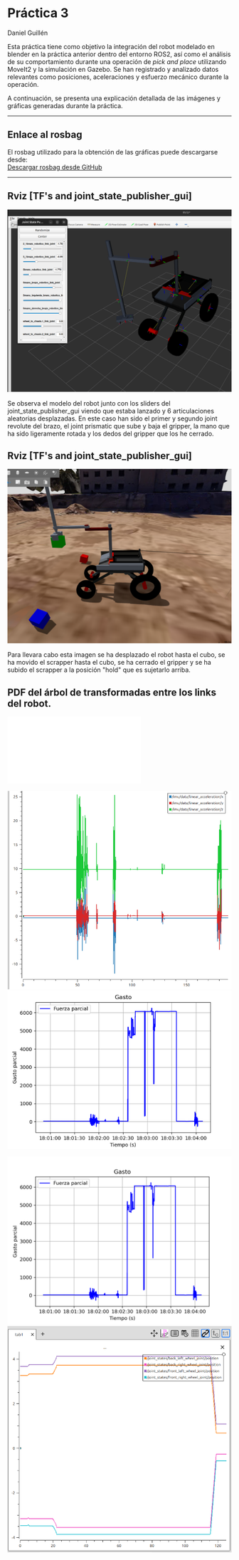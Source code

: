 # Práctica 3
Daniel Guillén

Esta práctica tiene como objetivo la integración del robot modelado en blender en la práctica anterior dentro del entorno ROS2, así como el análisis de su comportamiento durante una operación de *pick and place* utilizando MoveIt2 y la simulación en Gazebo. Se han registrado y analizado datos relevantes como posiciones, aceleraciones y esfuerzo mecánico durante la operación.

A continuación, se presenta una explicación detallada de las imágenes y gráficas generadas durante la práctica.

---

## Enlace al rosbag

El rosbag utilizado para la obtención de las gráficas puede descargarse desde:  
[Descargar rosbag desde GitHub](https://github.com/dguillen2022/Daniel_Guillen_Practica3/tree/main/rosbag2_2025_05_16-19_36_37)

---

## Rviz [TF's and joint_state_publisher_gui]

![alt text](imgs/model_rviz.png)

Se observa el modelo del robot junto con los sliders del joint_state_publisher_gui viendo que estaba lanzado y 6 articulaciones aleatorias desplazadas. En este caso han sido el primer y segundo joint revolute del brazo, el joint prismatic que sube y baja el gripper, la mano que ha sido ligeramente rotada y los dedos del gripper que los he cerrado.

## Rviz [TF's and joint_state_publisher_gui]

![alt text](imgs/Holding_cube.png)

Para llevara cabo esta imagen se ha desplazado el robot hasta el cubo, se ha movido el scrapper hasta el cubo, se ha cerrado el gripper y se ha subido el scrapper a la posición "hold" que es sujetarlo arriba.

## PDF del árbol de transformadas entre los links del robot.

![alt text](imgs/frames_2025-05-16_19.17.50.pdf)


![alt text](imgs/acceleration_xyz.png)
![alt text](imgs/effort_arm_hand.png)


![alt text](imgs/grafico_gasto.png)
![alt text](imgs/wheel_position.png)